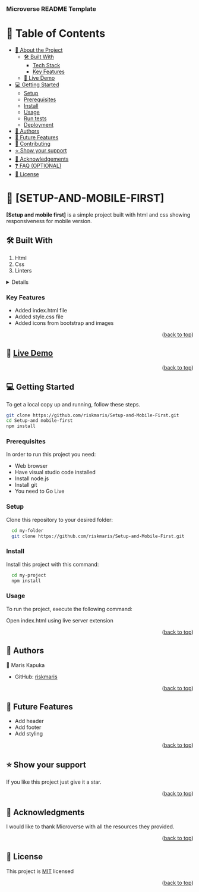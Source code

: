 


<!--
HOW TO USE:
This is an example of how you may give instructions on setting up your project locally.

Modify this file to match your project and remove sections that don't apply.

REQUIRED SECTIONS:
- Table of Contents
- About the Project
  - Built With
  - Live Demo
- Getting Started
- Authors
- Future Features
- Contributing
- Show your support
- Acknowledgements
- License

OPTIONAL SECTIONS:
- FAQ

After you're finished please remove all the comments and instructions!
-->

  <h3><b>Microverse README Template</b></h3>

</div>

<!-- TABLE OF CONTENTS -->

# 📗 Table of Contents

- [📖 About the Project](#about-project)
  - [🛠 Built With](#built-with)
    - [Tech Stack](#tech-stack)
    - [Key Features](#key-features)
  - [🚀 Live Demo](#live-demo)
- [💻 Getting Started](#getting-started)
  - [Setup](#setup)
  - [Prerequisites](#prerequisites)
  - [Install](#install)
  - [Usage](#usage)
  - [Run tests](#run-tests)
  - [Deployment](#triangular_flag_on_post-deployment)
- [👥 Authors](#authors)
- [🔭 Future Features](#future-features)
- [🤝 Contributing](#contributing)
- [⭐️ Show your support](#support)
- [🙏 Acknowledgements](#acknowledgements)
- [❓ FAQ (OPTIONAL)](#faq)
- [📝 License](#license)


# 📖 [SETUP-AND-MOBILE-FIRST] <a name=SETUP-AND-MOBILE-FIRST></a>


**[Setup and mobile first]** is a simple project built with html and css showing responsiveness for mobile version.

## 🛠 Built With
1. Html
2. Css
3. Linters


<details>
  <ul>
    <li><a href="https://html.org/">Html</a></li>
    <li><a href="https://css.org/">Css</a></li>
  </ul>
</details>

### Key Features <a name="key-features"></a>

- Added index.html file
- Added style.css file
- Added icons from bootstrap and images

<p align="right">(<a href="#readme-top">back to top</a>)</p>

## 🚀 [Live Demo](https://riskmaris.github.io/Setup-and-Mobile-First/)

<p align="right">(<a href="#readme-top">back to top</a>)</p>

<!-- GETTING STARTED -->

## 💻 Getting Started <a name="getting-started"></a>

To get a local copy up and running, follow these steps.
```bash
git clone https://github.com/riskmaris/Setup-and-Mobile-First.git
cd Setup-and mobile-first
npm install
```

### Prerequisites

In order to run this project you need:
- Web browser
- Have visual studio code installed
- Install node.js
- Install git
- You need to Go Live

### Setup

Clone this repository to your desired folder:



```sh
  cd my-folder
  git clone https://github.com/riskmaris/Setup-and-Mobile-First.git
```

### Install

Install this project with this command:

```sh
  cd my-project
  npm install
```

### Usage

To run the project, execute the following command:

Open index.html using live server extension

<p align="right">(<a href="#readme-top">back to top</a>)</p>


## 👥 Authors <a name="authors"></a>


👤 Maris Kapuka

- GitHub: [riskmaris](https://github.com/riskmaris)



<p align="right">(<a href="#readme-top">back to top</a>)</p>

## 🔭 Future Features <a name="future-features"></a>

- Add header
- Add footer
- Add styling

<p align="right">(<a href="#readme-top">back to top</a>)</p>

## ⭐️ Show your support <a name="support"></a>

If you like this project just give it a star.

<p align="right">(<a href="#readme-top">back to top</a>)</p>

## 🙏 Acknowledgments <a name="acknowledgements"></a>

I would like to thank Microverse with all the resources they provided.

<p align="right">(<a href="#readme-top">back to top</a>)</p>

<!-- LICENSE -->

## 📝 License <a name="license"></a>

This project is [MIT](./LICENSE.txt) licensed<a name="readme-top"></a>


<p align="right">(<a href="#readme-top">back to top</a>)</p>